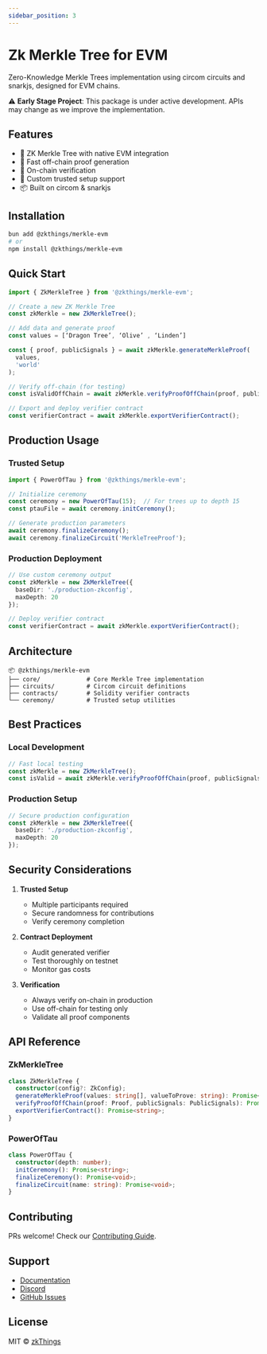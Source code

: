 ```yaml
---
sidebar_position: 3
---
```


# Zk Merkle Tree for EVM

Zero-Knowledge Merkle Trees implementation using circom circuits and snarkjs, designed for EVM chains.

⚠️ **Early Stage Project**: This package is under active development. APIs may change as we improve the implementation.


## Features

- 🌳 ZK Merkle Tree with native EVM integration
- 🌲 Fast off-chain proof generation
- 🎋 On-chain verification
- 🌴 Custom trusted setup support
- 📦 Built on circom & snarkjs

## Installation

```bash
bun add @zkthings/merkle-evm
# or
npm install @zkthings/merkle-evm
```

## Quick Start

```typescript
import { ZkMerkleTree } from '@zkthings/merkle-evm';

// Create a new ZK Merkle Tree
const zkMerkle = new ZkMerkleTree();

// Add data and generate proof
const values = [‘Dragon Tree’, ‘Olive’ , ‘Linden’]

const { proof, publicSignals } = await zkMerkle.generateMerkleProof(
  values,
  'world'
);

// Verify off-chain (for testing)
const isValidOffChain = await zkMerkle.verifyProofOffChain(proof, publicSignals);

// Export and deploy verifier contract
const verifierContract = await zkMerkle.exportVerifierContract();
```

## Production Usage

### Trusted Setup

```typescript
import { PowerOfTau } from '@zkthings/merkle-evm';

// Initialize ceremony
const ceremony = new PowerOfTau(15);  // For trees up to depth 15
const ptauFile = await ceremony.initCeremony();

// Generate production parameters
await ceremony.finalizeCeremony();
await ceremony.finalizeCircuit('MerkleTreeProof');
```

### Production Deployment
```typescript
// Use custom ceremony output
const zkMerkle = new ZkMerkleTree({
  baseDir: './production-zkconfig',
  maxDepth: 20
});

// Deploy verifier contract
const verifierContract = await zkMerkle.exportVerifierContract();
```

## Architecture

```
📦 @zkthings/merkle-evm
├── core/             # Core Merkle Tree implementation
├── circuits/         # Circom circuit definitions
├── contracts/        # Solidity verifier contracts
└── ceremony/         # Trusted setup utilities
```

## Best Practices

### Local Development
```typescript
// Fast local testing
const zkMerkle = new ZkMerkleTree();
const isValid = await zkMerkle.verifyProofOffChain(proof, publicSignals);
```

### Production Setup
```typescript
// Secure production configuration
const zkMerkle = new ZkMerkleTree({
  baseDir: './production-zkconfig',
  maxDepth: 20
});
```

## Security Considerations

1. **Trusted Setup**
   - Multiple participants required
   - Secure randomness for contributions
   - Verify ceremony completion

2. **Contract Deployment**
   - Audit generated verifier
   - Test thoroughly on testnet
   - Monitor gas costs

3. **Verification**
   - Always verify on-chain in production
   - Use off-chain for testing only
   - Validate all proof components

## API Reference

### ZkMerkleTree
```typescript
class ZkMerkleTree {
  constructor(config?: ZkConfig);
  generateMerkleProof(values: string[], valueToProve: string): Promise<ProofData>;
  verifyProofOffChain(proof: Proof, publicSignals: PublicSignals): Promise<boolean>;
  exportVerifierContract(): Promise<string>;
}
```

### PowerOfTau
```typescript
class PowerOfTau {
  constructor(depth: number);
  initCeremony(): Promise<string>;
  finalizeCeremony(): Promise<void>;
  finalizeCircuit(name: string): Promise<void>;
}
```

## Contributing

PRs welcome! Check our [Contributing Guide](https://github.com/zkthings/merkle-evm/blob/main/CONTRIBUTING.md).

## Support

- [Documentation](https://zksdk.io/docs/intro)
- [Discord](https://discord.gg/zkthings)
- [GitHub Issues](https://github.com/zkthings/merkle-evm/issues)

## License

MIT © [zkThings](https://github.com/zkthings)
